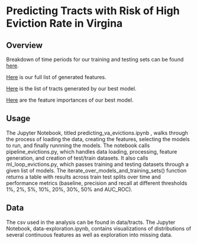 # Predicting Tracts with Risk of High Eviction Rate in Virgina

## Overview
Breakdown of time periods for our training and testing sets can be found [here](./data/time_splits.csv). 

[Here](./features.txt) is our full list of generated features. 

[Here](./predicted_tracts.csv) is the list of tracts generated by our best model.

[Here](./feature_importances.csv) are the feature importances of our best model. 


## Usage
The Jupyter Notebook, titled predicting_va_evictions.ipynb , walks through the process of loading the data, creating the features, selecting the models to run, and finally runnning the models. The notebook calls pipeline_evictions.py, which handles data loading, processing, feature generation, and creation of test/train datasets. It also calls ml_loop_evictions.py, which passes training and testing datasets through a given list of models. The iterate_over_models_and_training_sets() function returns a table with results across train test splits over time and performance metrics (baseline, precision and recall at different thresholds 1%, 2%, 5%, 10%, 20%, 30%, 50% and AUC_ROC).

## Data

The csv used in the analysis can be found in data/tracts. The Jupyter Notebook, data-exploration.ipynb, contains visualizations of distributions of several continuous features as well as exploration into missing data.

